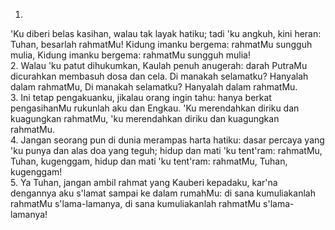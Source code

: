 1.
'Ku diberi belas kasihan, walau tak layak hatiku;
tadi 'ku angkuh, kini heran: Tuhan, besarlah rahmatMu!
Kidung imanku bergema: rahmatMu sungguh mulia,
Kidung imanku bergema: rahmatMu sungguh mulia!
<br>
2.
Walau 'ku patut dihukumkan, Kaulah penuh anugerah:
darah PutraMu dicurahkan membasuh dosa dan cela.
Di manakah selamatku? Hanyalah dalam rahmatMu,
Di manakah selamatku? Hanyalah dalam rahmatMu.
<br>
3.
Ini tetap pengakuanku, jikalau orang ingin tahu:
hanya berkat pengasihanMu rukunlah aku dan Engkau.
'Ku merendahkan diriku dan kuagungkan rahmatMu,
'ku merendahkan diriku dan kuagungkan rahmatMu.
<br>
4.
Jangan seorang pun di dunia merampas harta hatiku:
dasar percaya yang 'ku punya dan alas doa yang teguh;
hidup dan mati 'ku tent'ram: rahmatMu, Tuhan, kugenggam,
hidup dan mati 'ku tent'ram: rahmatMu, Tuhan, kugenggam!
<br>
5.
Ya Tuhan, jangan ambil rahmat yang Kauberi kepadaku,
kar'na dengannya aku s'lamat sampai ke dalam rumahMu:
di sana kumuliakanlah rahmatMu s'lama-lamanya,
di sana kumuliakanlah rahmatMu s'lama-lamanya!